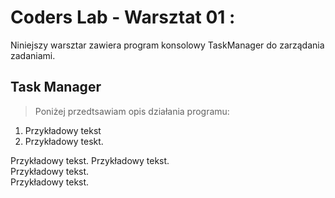 # Coders Lab - Warsztat 01 :
Niniejszy warsztar zawiera program konsolowy TaskManager do zarządania zadaniami.
## Task Manager
> Poniżej przedtsawiam opis działania programu:

1. Przykładowy tekst
2. Przykładowy teskt.


Przykładowy tekst.
Przykładowy tekst.\
Przykładowy tekst.\
Przykładowy tekst.


